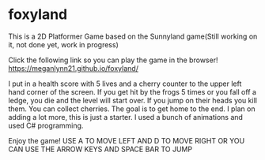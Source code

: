 # foxyland

This is a 2D Platformer Game based on the Sunnyland game(Still working on it, not done yet, work in progress)

Click the following link so you can play the game in the browser!
https://meganlynn21.github.io/foxyland/

I put in a health score with 5 lives and a cherry counter to the upper left hand corner of the screen. If you get hit by the frogs 5 times or you fall off a ledge, you die and the level will start over. If you jump on their heads you kill them. You can collect cherries. The goal is to get home to the end. I plan on adding a lot more, this is just a starter. I used a bunch of animations and used C# programming.

Enjoy the game! 
USE A TO MOVE LEFT AND D TO MOVE RIGHT OR YOU CAN USE THE ARROW KEYS AND SPACE BAR TO JUMP
